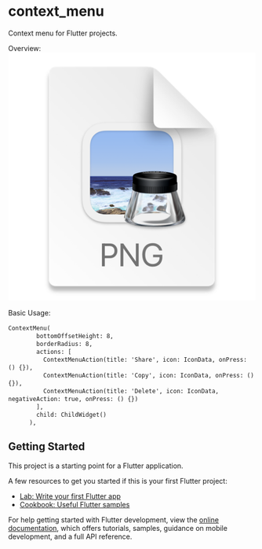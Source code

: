 # context_menu

Context menu for Flutter projects.

Overview:
![img.png](img.png)

Basic Usage:
```
ContextMenu(
        bottomOffsetHeight: 8,
        borderRadius: 8,
        actions: [
          ContextMenuAction(title: 'Share', icon: IconData, onPress: () {}),
          ContextMenuAction(title: 'Copy', icon: IconData, onPress: () {}),
          ContextMenuAction(title: 'Delete', icon: IconData, negativeAction: true, onPress: () {})
        ],
        child: ChildWidget()
      ),
```
## Getting Started

This project is a starting point for a Flutter application.

A few resources to get you started if this is your first Flutter project:

- [Lab: Write your first Flutter app](https://docs.flutter.dev/get-started/codelab)
- [Cookbook: Useful Flutter samples](https://docs.flutter.dev/cookbook)

For help getting started with Flutter development, view the
[online documentation](https://docs.flutter.dev/), which offers tutorials,
samples, guidance on mobile development, and a full API reference.

